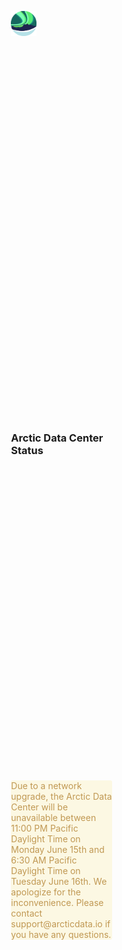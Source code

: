 <style>
    html, body {
         margin: 0px;
         padding: 0px;
         height: 100%;
         width: 100%
     }
    .container {
        display: grid;
        height: 100%;
        width: 100%;
        grid-template-columns: repeat(3, 2fr [col-start]);
        grid-template-rows: repeat(6, 2fr [row-start]);
        grid-column-gap: 10px;
        grid-row-gap: 10px;
        align-items: center;
        justify-items: center;
    }
    .logo {
        grid-column-start: 2;
        grid-column-end: 3;
        grid-row-start: 2;
        grid-row-end: 3;
        align-self: center;
        justify-self: center;
    }
    .heading {
        grid-column-start: 2;
        grid-column-end: 3;
        grid-row-start: 3;
        grid-row-end: 4;
        align-self: center;
        justify-self: center;
    }
    .message {
        grid-column-start: 2;
        grid-column-end: 3;
        grid-row-start: 4;
        grid-row-end: 5;
        align-self: center;
        justify-self: center;
        color: #C09853;
        border-radius: 3px;
        border-color: #C09853;
        background-color: #FCF8E3;
    }
    #adc-logo {
        width: 25%;
        height:25%;
    }
</style>
<article id="status-grid" class="container">
    <section class="logo">
        <img id="adc-logo" src="./arctic-logo.png" alt="" />
    </section>
    <section class="heading">
        <h1>Arctic Data Center Status</h1>
    </section>
    <section class="message">
        Due to a network upgrade, the Arctic Data Center will be unavailable 
        between 11:00 PM Pacific Daylight Time on Monday June 15th and 6:30 AM 
        Pacific Daylight Time on Tuesday June 16th. We apologize for the 
        inconvenience. Please contact support@arcticdata.io if you have any questions. 
   </section>
</article>
